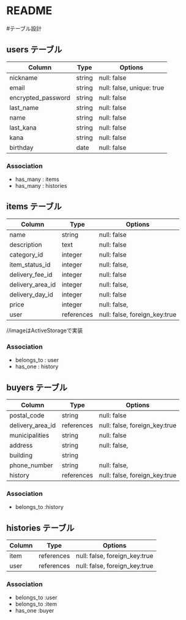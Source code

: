 # README

#テーブル設計

## users テーブル

| Column                | Type   | Options                   |
| --------------------- | ------ | ------------------------- |
| nickname              | string | null: false               |
| email                 | string | null: false, unique: true |
| encrypted_password    | string | null: false               |
| last_name             | string | null: false               |
| name                  | string | null: false               |
| last_kana             | string | null: false               |
| kana                  | string | null: false               |
| birthday              | date   | null: false               |  

### Association

- has_many   : items
- has_many   : histories


## items テーブル

| Column           | Type       | Options                       |
| ---------------- | ---------- | ----------------------------- |
| name             | string     | null: false                   |
| description      | text       | null: false                   |
| category_id      | integer    | null: false                   | 
| item_status_id   | integer    | null: false,                  | 
| delivery_fee_id  | integer    | null: false                   | 
| delivery_area_id | integer    | null: false,                  |
| delivery_day_id  | integer    | null: false                   | 
| price            | integer    | null: false,                  |  
| user             | references | null: false, foreign_key:true |


//imageはActiveStorageで実装

### Association

- belongs_to : user
- has_one    : history


## buyers テーブル

| Column           | Type       | Options                       |
| ---------------- | ---------- | ----------------------------- |
| postal_code      | string     | null: false                   |
| delivery_area_id | references | null: false, foreign_key:true |
| municipalities   | string     | null: false                   | 
| address          | string     | null: false,                  | 
| building         | string     |                               |
| phone_number     | string     | null: false,                  | 
| history          | references | null: false, foreign_key:true |

### Association

- belongs_to :history


## histories テーブル

| Column | Type       | Options                       |
| ------ | ---------- | ----------------------------- |
| item   | references | null: false, foreign_key:true |
| user   | references | null: false, foreign_key:true |

### Association

- belongs_to :user
- belongs_to :item
- has_one    :buyer



